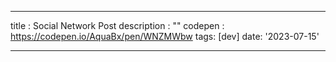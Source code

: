 ---

title : Social Network Post
description : ""
codepen : https://codepen.io/AquaBx/pen/WNZMWbw
tags: [dev]
date: '2023-07-15'

---